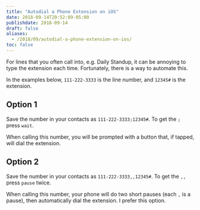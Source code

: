 ```yaml
---
title: "Autodial a Phone Extension on iOS"
date: 2018-09-14T20:52:09-05:00
publishdate: 2018-09-14
draft: false
aliases:
  - /2018/09/autodial-a-phone-extension-on-ios/
toc: false
---
```


For lines that you often call into, e.g. Daily Standup, it can be annoying to type the extension each time. Fortunately, there is a way to automate this.

In the examples below, `111-222-3333` is the line number, and `12345#` is the extension.

## Option 1

Save the number in your contacts as `111-222-3333;12345#`. To get the `;` press `wait`.

When calling this number, you will be prompted with a button that, if tapped, will dial the extension.

## Option 2

Save the number in your contacts as `111-222-3333,,12345#`. To get the `,,` press `pause` twice. 

When calling this number, your phone will do two short pauses (each `,` is a pause), then automatically dial the extension. I prefer this option. 
